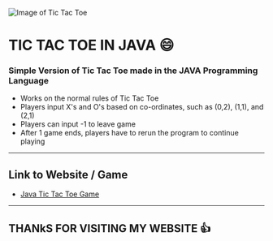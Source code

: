 ![Image of Tic Tac Toe](https://encrypted-tbn0.gstatic.com/images?q=tbn%3AANd9GcR9f-xi0QYE1-06rVg1XznVR1VMkdVCZMAtPw&usqp=CAU)

TIC TAC TOE IN JAVA  :smile:
====================

### Simple Version of Tic Tac Toe made in the JAVA Programming Language

* Works on the normal rules of Tic Tac Toe
* Players input X's and O's based on co-ordinates, such as (0,2), (1,1), and (2,1)
* Players can input -1 to leave game
* After 1 game ends, players have to rerun the program to continue playing

--------------------------------------------------------------------------------------

## Link to Website / Game

* [Java Tic Tac Toe Game](https://tictactoe-in-java.curiousexpert24.repl.run/)

---------------------------------------------------------------------------------------

## THANkS FOR VISITING MY WEBSITE :thumbsup:
